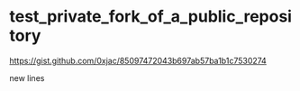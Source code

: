 # test_private_fork_of_a_public_repository
https://gist.github.com/0xjac/85097472043b697ab57ba1b1c7530274


new lines
